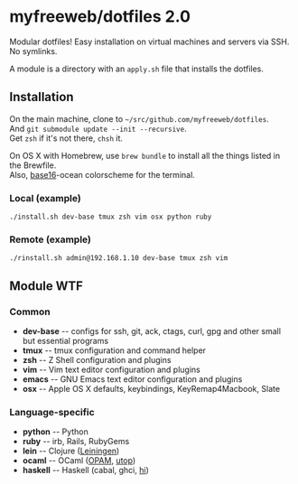 # myfreeweb/dotfiles 2.0

Modular dotfiles!
Easy installation on virtual machines and servers via SSH.
No symlinks.

A module is a directory with an `apply.sh` file that installs the dotfiles.

## Installation

On the main machine, clone to `~/src/github.com/myfreeweb/dotfiles`.  
And `git submodule update --init --recursive`.  
Get `zsh` if it's not there, `chsh` it.  

On OS X with Homebrew, use `brew bundle` to install all the things listed in the Brewfile.  
Also, [base16](https://github.com/chriskempson/base16)-ocean colorscheme for the terminal.

### Local (example)

    ./install.sh dev-base tmux zsh vim osx python ruby

### Remote (example)

    ./rinstall.sh admin@192.168.1.10 dev-base tmux zsh vim

## Module WTF

### Common

- **dev-base** -- configs for ssh, git, ack, ctags, curl, gpg and other small but essential programs
- **tmux** -- tmux configuration and command helper
- **zsh** -- Z Shell configuration and plugins
- **vim** -- Vim text editor configuration and plugins
- **emacs** -- GNU Emacs text editor configuration and plugins
- **osx** -- Apple OS X defaults, keybindings, KeyRemap4Macbook, Slate

### Language-specific

- **python** -- Python
- **ruby** -- irb, Rails, RubyGems
- **lein** -- Clojure ([Leiningen])
- **ocaml** -- OCaml ([OPAM], [utop])
- **haskell** -- Haskell (cabal, ghci, [hi])

[Leiningen]: http://leiningen.org/
[OPAM]: http://opam.ocaml.org/
[utop]: https://github.com/diml/utop
[hi]: https://github.com/fujimura/hi

